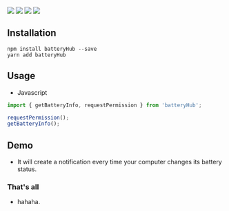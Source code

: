 ![](https://img.shields.io/github/package-json/v/kyriejoshua/batteryHub?style=for-the-badge)
![](https://img.shields.io/npm/dy/batteryHub?style=for-the-badge)
![](https://img.shields.io/github/languages/code-size/kyriejoshua/batteryHub?style=for-the-badge)
![](https://img.shields.io/github/commit-activity/y/kyriejoshua/batteryHub?style=for-the-badge)

## Installation

```shell
npm install batteryHub --save
yarn add batteryHub
```

## Usage

* Javascript
```javascript
import { getBatteryInfo, requestPermission } from 'batteryHub';

requestPermission();
getBatteryInfo();
```

## Demo

* It will create a notification every time your computer changes its battery status.

### That's all

* hahaha.
